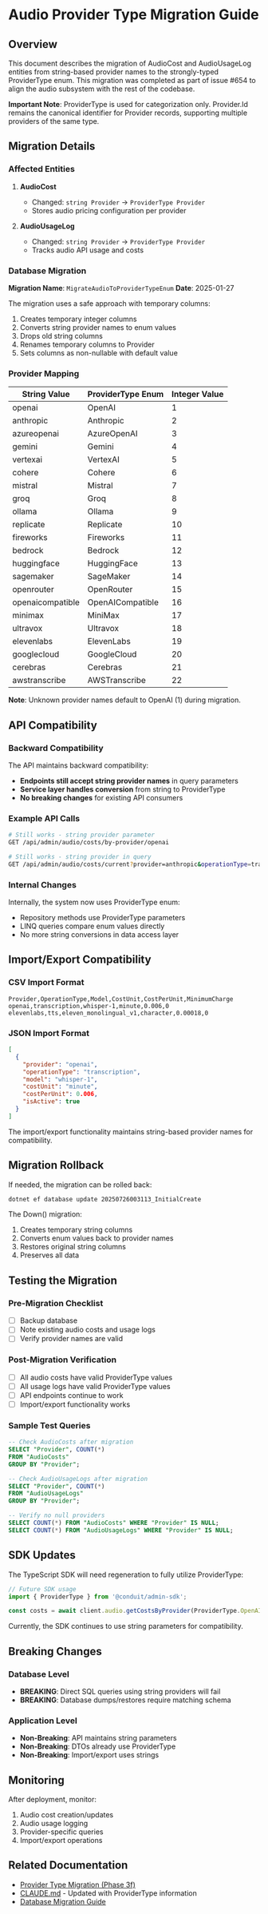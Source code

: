 # Audio Provider Type Migration Guide

## Overview

This document describes the migration of AudioCost and AudioUsageLog entities from string-based provider names to the strongly-typed ProviderType enum. This migration was completed as part of issue #654 to align the audio subsystem with the rest of the codebase.

**Important Note**: ProviderType is used for categorization only. Provider.Id remains the canonical identifier for Provider records, supporting multiple providers of the same type.

## Migration Details

### Affected Entities

1. **AudioCost**
   - Changed: `string Provider` → `ProviderType Provider`
   - Stores audio pricing configuration per provider

2. **AudioUsageLog**
   - Changed: `string Provider` → `ProviderType Provider`
   - Tracks audio API usage and costs

### Database Migration

**Migration Name**: `MigrateAudioToProviderTypeEnum`
**Date**: 2025-01-27

The migration uses a safe approach with temporary columns:

1. Creates temporary integer columns
2. Converts string provider names to enum values
3. Drops old string columns
4. Renames temporary columns to Provider
5. Sets columns as non-nullable with default value

### Provider Mapping

| String Value | ProviderType Enum | Integer Value |
|--------------|-------------------|---------------|
| openai | OpenAI | 1 |
| anthropic | Anthropic | 2 |
| azureopenai | AzureOpenAI | 3 |
| gemini | Gemini | 4 |
| vertexai | VertexAI | 5 |
| cohere | Cohere | 6 |
| mistral | Mistral | 7 |
| groq | Groq | 8 |
| ollama | Ollama | 9 |
| replicate | Replicate | 10 |
| fireworks | Fireworks | 11 |
| bedrock | Bedrock | 12 |
| huggingface | HuggingFace | 13 |
| sagemaker | SageMaker | 14 |
| openrouter | OpenRouter | 15 |
| openaicompatible | OpenAICompatible | 16 |
| minimax | MiniMax | 17 |
| ultravox | Ultravox | 18 |
| elevenlabs | ElevenLabs | 19 |
| googlecloud | GoogleCloud | 20 |
| cerebras | Cerebras | 21 |
| awstranscribe | AWSTranscribe | 22 |

**Note**: Unknown provider names default to OpenAI (1) during migration.

## API Compatibility

### Backward Compatibility

The API maintains backward compatibility:

- **Endpoints still accept string provider names** in query parameters
- **Service layer handles conversion** from string to ProviderType
- **No breaking changes** for existing API consumers

### Example API Calls

```bash
# Still works - string provider parameter
GET /api/admin/audio/costs/by-provider/openai

# Still works - string provider in query
GET /api/admin/audio/costs/current?provider=anthropic&operationType=transcription
```

### Internal Changes

Internally, the system now uses ProviderType enum:
- Repository methods use ProviderType parameters
- LINQ queries compare enum values directly
- No more string conversions in data access layer

## Import/Export Compatibility

### CSV Import Format
```csv
Provider,OperationType,Model,CostUnit,CostPerUnit,MinimumCharge
openai,transcription,whisper-1,minute,0.006,0
elevenlabs,tts,eleven_monolingual_v1,character,0.00018,0
```

### JSON Import Format
```json
[
  {
    "provider": "openai",
    "operationType": "transcription",
    "model": "whisper-1",
    "costUnit": "minute",
    "costPerUnit": 0.006,
    "isActive": true
  }
]
```

The import/export functionality maintains string-based provider names for compatibility.

## Migration Rollback

If needed, the migration can be rolled back:

```bash
dotnet ef database update 20250726003113_InitialCreate
```

The Down() migration:
1. Creates temporary string columns
2. Converts enum values back to provider names
3. Restores original string columns
4. Preserves all data

## Testing the Migration

### Pre-Migration Checklist
- [ ] Backup database
- [ ] Note existing audio costs and usage logs
- [ ] Verify provider names are valid

### Post-Migration Verification
- [ ] All audio costs have valid ProviderType values
- [ ] All usage logs have valid ProviderType values
- [ ] API endpoints continue to work
- [ ] Import/export functionality works

### Sample Test Queries

```sql
-- Check AudioCosts after migration
SELECT "Provider", COUNT(*) 
FROM "AudioCosts" 
GROUP BY "Provider";

-- Check AudioUsageLogs after migration
SELECT "Provider", COUNT(*) 
FROM "AudioUsageLogs" 
GROUP BY "Provider";

-- Verify no null providers
SELECT COUNT(*) FROM "AudioCosts" WHERE "Provider" IS NULL;
SELECT COUNT(*) FROM "AudioUsageLogs" WHERE "Provider" IS NULL;
```

## SDK Updates

The TypeScript SDK will need regeneration to fully utilize ProviderType:

```typescript
// Future SDK usage
import { ProviderType } from '@conduit/admin-sdk';

const costs = await client.audio.getCostsByProvider(ProviderType.OpenAI);
```

Currently, the SDK continues to use string parameters for compatibility.

## Breaking Changes

### Database Level
- **BREAKING**: Direct SQL queries using string providers will fail
- **BREAKING**: Database dumps/restores require matching schema

### Application Level
- **Non-Breaking**: API maintains string parameters
- **Non-Breaking**: DTOs already use ProviderType
- **Non-Breaking**: Import/export uses strings

## Monitoring

After deployment, monitor:
1. Audio cost creation/updates
2. Audio usage logging
3. Provider-specific queries
4. Import/export operations

## Related Documentation

- [Provider Type Migration (Phase 3f)](#628)
- [CLAUDE.md](/CLAUDE.md) - Updated with ProviderType information
- [Database Migration Guide](/docs/claude/database-migration-guide.md)
